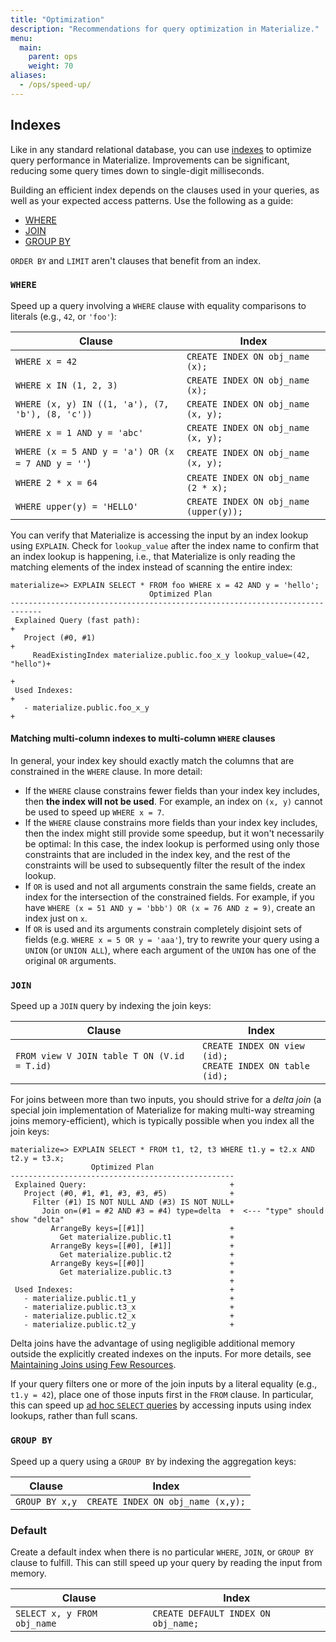```yaml
---
title: "Optimization"
description: "Recommendations for query optimization in Materialize."
menu:
  main:
    parent: ops
    weight: 70
aliases:
  - /ops/speed-up/
---
```


## Indexes

Like in any standard relational database, you can use [indexes](/overview/key-concepts/#indexes) to optimize query performance in Materialize. Improvements can be significant, reducing some query times down to single-digit milliseconds.

Building an efficient index depends on the clauses used in your queries, as well as your expected access patterns. Use the following as a guide:

* [WHERE](#where)
* [JOIN](#join)
* [GROUP BY](#group-by)

`ORDER BY` and `LIMIT` aren't clauses that benefit from an index.

### `WHERE`
Speed up a query involving a `WHERE` clause with equality comparisons to literals (e.g., `42`, or `'foo'`):

| Clause                                            | Index                                    |
|---------------------------------------------------|------------------------------------------|
| `WHERE x = 42`                                    | `CREATE INDEX ON obj_name (x);`        |
| `WHERE x IN (1, 2, 3)`                            | `CREATE INDEX ON obj_name (x);`        |
| `WHERE (x, y) IN ((1, 'a'), (7, 'b'), (8, 'c'))`  | `CREATE INDEX ON obj_name (x, y);`     |
| `WHERE x = 1 AND y = 'abc'`                       | `CREATE INDEX ON obj_name (x, y);`     |
| `WHERE (x = 5 AND y = 'a') OR (x = 7 AND y = ''`) | `CREATE INDEX ON obj_name (x, y);`     |
| `WHERE 2 * x = 64`                                | `CREATE INDEX ON obj_name (2 * x);`    |
| `WHERE upper(y) = 'HELLO'`                        | `CREATE INDEX ON obj_name (upper(y));` |

You can verify that Materialize is accessing the input by an index lookup using `EXPLAIN`. Check for `lookup_value` after the index name to confirm that an index lookup is happening, i.e., that Materialize is only reading the matching elements of the index instead of scanning the entire index:
```
materialize=> EXPLAIN SELECT * FROM foo WHERE x = 42 AND y = 'hello';
                               Optimized Plan
-----------------------------------------------------------------------------
 Explained Query (fast path):                                               +
   Project (#0, #1)                                                         +
     ReadExistingIndex materialize.public.foo_x_y lookup_value=(42, "hello")+
                                                                            +
 Used Indexes:                                                              +
   - materialize.public.foo_x_y                                             +
```

#### Matching multi-column indexes to multi-column `WHERE` clauses

In general, your index key should exactly match the columns that are constrained in the `WHERE` clause. In more detail:
- If the `WHERE` clause constrains fewer fields than your index key includes, then **the index will not be used**. For example, an index on `(x, y)` cannot be used to speed up `WHERE x = 7`.
- If the `WHERE` clause constrains more fields than your index key includes, then the index might still provide some speedup, but it won't necessarily be optimal: In this case, the index lookup is performed using only those constraints that are included in the index key, and the rest of the constraints will be used to subsequently filter the result of the index lookup.
- If `OR` is used and not all arguments constrain the same fields, create an index for the intersection of the constrained fields. For example, if you have `WHERE (x = 51 AND y = 'bbb') OR (x = 76 AND z = 9)`, create an index just on `x`.
- If `OR` is used and its arguments constrain completely disjoint sets of fields (e.g. `WHERE x = 5 OR y = 'aaa'`), try to rewrite your query using a `UNION` (or `UNION ALL`), where each argument of the `UNION` has one of the original `OR` arguments.

### `JOIN`
Speed up a `JOIN` query by indexing the join keys:

Clause                                      | Index                                                                       |
--------------------------------------------|-----------------------------------------------------------------------------|
`FROM view V JOIN table T ON (V.id = T.id)` | `CREATE INDEX ON view (id);` <br /> `CREATE INDEX ON table (id);`           |

For joins between more than two inputs, you should strive for a *delta join* (a special join implementation of Materialize for making multi-way streaming joins memory-efficient), which is typically possible when you index all the join keys:
```
materialize=> EXPLAIN SELECT * FROM t1, t2, t3 WHERE t1.y = t2.x AND t2.y = t3.x;
                  Optimized Plan
--------------------------------------------------
 Explained Query:                                +
   Project (#0, #1, #1, #3, #3, #5)              +
     Filter (#1) IS NOT NULL AND (#3) IS NOT NULL+
       Join on=(#1 = #2 AND #3 = #4) type=delta  +  <--- "type" should show "delta"
         ArrangeBy keys=[[#1]]                   +
           Get materialize.public.t1             +
         ArrangeBy keys=[[#0], [#1]]             +
           Get materialize.public.t2             +
         ArrangeBy keys=[[#0]]                   +
           Get materialize.public.t3             +
                                                 +
 Used Indexes:                                   +
   - materialize.public.t1_y                     +
   - materialize.public.t3_x                     +
   - materialize.public.t2_x                     +
   - materialize.public.t2_y                     +
```
Delta joins have the advantage of using negligible additional memory outside the explicitly created indexes on the inputs. For more details, see [Maintaining Joins using Few Resources](https://materialize.com/blog/maintaining-joins-using-few-resources).

If your query filters one or more of the join inputs by a literal equality (e.g., `t1.y = 42`), place one of those inputs first in the `FROM` clause. In particular, this can speed up [ad hoc `SELECT` queries](/sql/select/#ad-hoc-queries) by accessing inputs using index lookups, rather than full scans.

### `GROUP BY`
Speed up a query using a `GROUP BY` by indexing the aggregation keys:

Clause          | Index                             |
----------------|-----------------------------------|
`GROUP BY x,y`  | `CREATE INDEX ON obj_name (x,y);` |

### Default

Create a default index when there is no particular `WHERE`, `JOIN`, or `GROUP BY` clause to fulfill. This can still speed up your query by reading the input from memory.

Clause                                               | Index                               |
-----------------------------------------------------|-------------------------------------|
`SELECT x, y FROM obj_name`                          | `CREATE DEFAULT INDEX ON obj_name;` |
